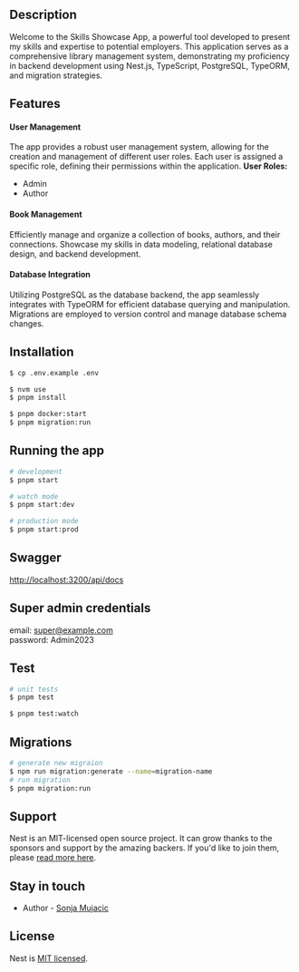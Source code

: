 ## Description
Welcome to the Skills Showcase App, a powerful tool developed to present my skills and expertise to potential employers. This application serves as a comprehensive library management system, demonstrating my proficiency in backend development using Nest.js, TypeScript, PostgreSQL, TypeORM, and migration strategies.

## Features
#### User Management
The app provides a robust user management system, allowing for the creation and management of different user roles. Each user is assigned a specific role, defining their permissions within the application.
**User Roles:**
- Admin
- Author

#### Book Management
Efficiently manage and organize a collection of books, authors, and their connections. Showcase my skills in data modeling, relational database design, and backend development.

#### Database Integration
Utilizing PostgreSQL as the database backend, the app seamlessly integrates with TypeORM for efficient database querying and manipulation. Migrations are employed to version control and manage database schema changes.

## Installation

```bash
$ cp .env.example .env

$ nvm use
$ pnpm install

$ pnpm docker:start
$ pnpm migration:run
```

## Running the app

```bash
# development
$ pnpm start

# watch mode
$ pnpm start:dev

# production mode
$ pnpm start:prod
```

## Swagger

[http://localhost:3200/api/docs](http://localhost:3200/api/docs)

## Super admin credentials
email: super@example.com \
password: Admin2023

## Test

```bash
# unit tests
$ pnpm test

$ pnpm test:watch
```

## Migrations
```bash
# generate new migraion
$ npm run migration:generate --name=migration-name
# run migration
$ pnpm migration:run
```

## Support

Nest is an MIT-licensed open source project. It can grow thanks to the sponsors and support by the amazing backers. If you'd like to join them, please [read more here](https://docs.nestjs.com/support).

## Stay in touch

- Author - [Sonja Mujacic](mailto:sonja.mujacic@gmail.com)

## License

Nest is [MIT licensed](LICENSE).
